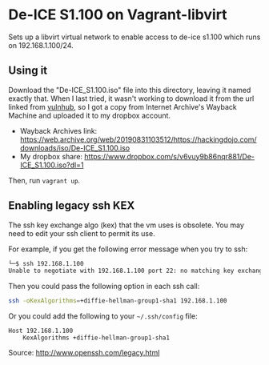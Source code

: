 # De-ICE S1.100 on Vagrant-libvirt

Sets up a libvirt virtual network to enable access to de-ice s1.100 which runs
on 192.168.1.100/24.


## Using it

Download the "De-ICE_S1.100.iso" file into this directory, leaving it named
exactly that.  When I last tried, it wasn't working to download it from the url
linked from [vulnhub](https://www.vulnhub.com/entry/de-ice-s1100,8/), so I got a
copy from Internet Archive's Wayback Machine and uploaded it to my dropbox
account.

* Wayback Archives link:
  <https://web.archive.org/web/20190831103512/https://hackingdojo.com/downloads/iso/De-ICE_S1.100.iso>
* My dropbox share:
  <https://www.dropbox.com/s/v6vuy9b86nqr881/De-ICE_S1.100.iso?dl=1>

Then, run `vagrant up`.


## Enabling legacy ssh KEX

The ssh key exchange algo (kex) that the vm uses is obsolete. You may need
to edit your ssh client to permit its use.

For example, if you get the following error message when you try to ssh:

```bash
└─$ ssh 192.168.1.100                                                                  
Unable to negotiate with 192.168.1.100 port 22: no matching key exchange method found. Their offer: diffie-hellman-group-exchange-sha1,diffie-hellman-group14-sha1,diffie-hellman-group1-sha1
```

Then you could pass the following option in each ssh call:

```bash
ssh -oKexAlgorithms=+diffie-hellman-group1-sha1 192.168.1.100
```

Or you could add the following to your `~/.ssh/config` file:

```
Host 192.168.1.100
    KexAlgorithms +diffie-hellman-group1-sha1
```

Source: <http://www.openssh.com/legacy.html>
